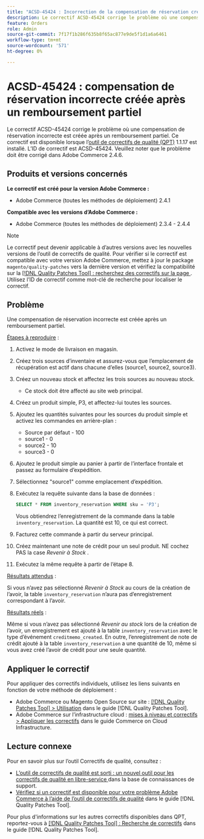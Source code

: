 ```yaml
---
title: "ACSD-45424 : Incorrection de la compensation de réservation créée après un remboursement partiel"
description: Le correctif ACSD-45424 corrige le problème où une compensation de réservation incorrecte est créée après un remboursement partiel. Ce correctif est disponible lorsque l’[outil de correctifs de qualité (QPT)](https://experienceleague.adobe.com/fr/docs/commerce-knowledge-base/kb/announcements/commerce-announcements/magento-quality-patches-released-new-tool-to-self-serve-quality-patches) 1.1.17 est installé. L’ID de correctif est ACSD-45424. Veuillez noter que le problème doit être corrigé dans Adobe Commerce 2.4.6.
feature: Orders
role: Admin
source-git-commit: 7f17f1b286f635b8f65ac877e9de5f1d1a6a6461
workflow-type: tm+mt
source-wordcount: '571'
ht-degree: 0%

---
```


# ACSD-45424 : compensation de réservation incorrecte créée après un remboursement partiel

Le correctif ACSD-45424 corrige le problème où une compensation de réservation incorrecte est créée après un remboursement partiel. Ce correctif est disponible lorsque l’[outil de correctifs de qualité (QPT)](https://experienceleague.adobe.com/fr/docs/commerce-knowledge-base/kb/announcements/commerce-announcements/magento-quality-patches-released-new-tool-to-self-serve-quality-patches) 1.1.17 est installé. L’ID de correctif est ACSD-45424. Veuillez noter que le problème doit être corrigé dans Adobe Commerce 2.4.6.

## Produits et versions concernés

**Le correctif est créé pour la version Adobe Commerce :**

* Adobe Commerce (toutes les méthodes de déploiement) 2.4.1

**Compatible avec les versions d’Adobe Commerce :**

* Adobe Commerce (toutes les méthodes de déploiement) 2.3.4 - 2.4.4

>[!NOTE]
>
>Le correctif peut devenir applicable à d’autres versions avec les nouvelles versions de l’outil de correctifs de qualité. Pour vérifier si le correctif est compatible avec votre version Adobe Commerce, mettez à jour le package `magento/quality-patches` vers la dernière version et vérifiez la compatibilité sur la [[!DNL Quality Patches Tool] : recherchez des correctifs sur la page ](https://experienceleague.adobe.com/fr/docs/commerce-knowledge-base/kb/announcements/commerce-announcements/magento-quality-patches-released-new-tool-to-self-serve-quality-patches). Utilisez l’ID de correctif comme mot-clé de recherche pour localiser le correctif.

## Problème

Une compensation de réservation incorrecte est créée après un remboursement partiel.

<u>Étapes à reproduire</u> :

1. Activez le mode de livraison en magasin.
1. Créez trois sources d’inventaire et assurez-vous que l’emplacement de récupération est actif dans chacune d’elles (source1, source2, source3).
1. Créez un nouveau stock et affectez les trois sources au nouveau stock.
   * Ce stock doit être affecté au site web principal.
1. Créez un produit simple, P3, et affectez-lui toutes les sources.
1. Ajoutez les quantités suivantes pour les sources du produit simple et activez les commandes en arrière-plan :
   * Source par défaut - 100
   * source1 - 0
   * source2 - 10
   * source3 - 0
1. Ajoutez le produit simple au panier à partir de l’interface frontale et passez au formulaire d’expédition.
1. Sélectionnez &quot;source1&quot; comme emplacement d’expédition.
1. Exécutez la requête suivante dans la base de données :

   ```sql
   SELECT * FROM inventory_reservation WHERE sku = 'P3';
   ```

   Vous obtiendrez l’enregistrement de la commande dans la table `inventory_reservation`. La quantité est 10, ce qui est correct.
1. Facturez cette commande à partir du serveur principal.
1. Créez maintenant une note de crédit pour un seul produit. NE cochez PAS la case *Revenir à Stock* .
1. Exécutez la même requête à partir de l’étape 8.

<u>Résultats attendus</u> :

Si vous n’avez pas sélectionné *Revenir à Stock* au cours de la création de l’avoir, la table `inventory_reservation` n’aura pas d’enregistrement correspondant à l’avoir.

<u>Résultats réels</u> :

Même si vous n’avez pas sélectionné *Revenir au stock* lors de la création de l’avoir, un enregistrement est ajouté à la table `inventory_reservation` avec le type d’événement `creditmemo_created`. En outre, l’enregistrement de note de crédit ajouté à la table `inventory_reservation` a une quantité de 10, même si vous avez créé l’avoir de crédit pour une seule quantité.

## Appliquer le correctif

Pour appliquer des correctifs individuels, utilisez les liens suivants en fonction de votre méthode de déploiement :

* Adobe Commerce ou Magento Open Source sur site : [[!DNL Quality Patches Tool] > Utilisation](/help/tools/quality-patches-tool/usage.md) dans le guide [!DNL Quality Patches Tool].
* Adobe Commerce sur l’infrastructure cloud : [mises à niveau et correctifs > Appliquer les correctifs](https://experienceleague.adobe.com/docs/commerce-cloud-service/user-guide/develop/upgrade/apply-patches.html?lang=fr) dans le guide Commerce on Cloud Infrastructure.

## Lecture connexe

Pour en savoir plus sur l’outil Correctifs de qualité, consultez :

* [ L’outil de correctifs de qualité est sorti : un nouvel outil pour les correctifs de qualité en libre-service ](https://experienceleague.adobe.com/fr/docs/commerce-knowledge-base/kb/announcements/commerce-announcements/magento-quality-patches-released-new-tool-to-self-serve-quality-patches) dans la base de connaissances de support.
* [Vérifiez si un correctif est disponible pour votre problème Adobe Commerce à l’aide de l’outil de correctifs de qualité](/help/tools/quality-patches-tool/patches-available-in-qpt/check-patch-for-magento-issue-with-magento-quality-patches.md) dans le guide [!DNL Quality Patches Tool].

Pour plus d&#39;informations sur les autres correctifs disponibles dans QPT, reportez-vous à [[!DNL Quality Patches Tool] : Recherche de correctifs](https://experienceleague.adobe.com/tools/commerce-quality-patches/index.html?lang=fr) dans le guide [!DNL Quality Patches Tool].
